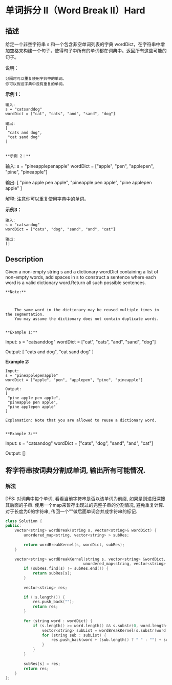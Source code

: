 # 单词拆分 II（Word Break II）Hard
## 描述
给定一个非空字符串 s 和一个包含非空单词列表的字典 wordDict，在字符串中增加空格来构建一个句子，使得句子中所有的单词都在词典中。返回所有这些可能的句子。

说明：


	分隔时可以重复使用字典中的单词。
	你可以假设字典中没有重复的单词。


**示例 1：**
```
输入:
s = "catsanddog"
wordDict = ["cat", "cats", "and", "sand", "dog"]

输出:
[
 "cats and dog",
 "cat sand dog"
]


**示例 2：**
```
输入:
s = "pineapplepenapple"
wordDict = ["apple", "pen", "applepen", "pine", "pineapple"]

输出:
[
 "pine apple pen apple",
 "pineapple pen apple",
 "pine applepen apple"
]

解释: 注意你可以重复使用字典中的单词。


**示例3：**
```
输入:
s = "catsandog"
wordDict = ["cats", "dog", "sand", "and", "cat"]

输出:
[]
```

## Description
Given a non-empty string s and a dictionary wordDict containing a list of non-empty words, add spaces in s to construct a sentence where each word is a valid dictionary word.Return all such possible sentences.
```
**Note:**



	The same word in the dictionary may be reused multiple times in the segmentation.
	You may assume the dictionary does not contain duplicate words.


**Example 1:**
```
Input:
s = "catsanddog"
wordDict = ["cat", "cats", "and", "sand", "dog"]

Output:
[
 "cats and dog",
 "cat sand dog"
]


**Example 2:**
```
Input:
s = "pineapplepenapple"
wordDict = ["apple", "pen", "applepen", "pine", "pineapple"]

Output:
[
 "pine apple pen apple",
 "pineapple pen apple",
 "pine applepen apple"
]

Explanation: Note that you are allowed to reuse a dictionary word.


**Example 3:**
```
Input:
s = "catsandog"
wordDict = ["cats", "dog", "sand", "and", "cat"]

Output:
[]


## 将字符串按词典分割成单词, 输出所有可能情况.
### 解法
DFS: 对词典中每个单词, 看看当前字符串是否以该单词为前缀, 如果是则递归深搜其后面的子串. 使用一个map来暂存出现过的完整子串的分割情况, 避免重复计算. 对于长度为0的字符串, 传回一个""做后面单词合并成字符串的标记.
```c++
class Solution {
public:
    vector<string> wordBreak(string s, vector<string>& wordDict) {
        unordered_map<string, vector<string> > subRes;
        
        return wordBreakKernel(s, wordDict, subRes);
    }
    
    vector<string> wordBreakKernel(string s, vector<string> &wordDict, 
                                  unordered_map<string, vector<string> > &subRes) {
        if (subRes.find(s) != subRes.end()) {
            return subRes[s];
        }
        
        vector<string> res;
        
        if (!s.length()) {
            res.push_back("");
            return res;
        }
        
        for (string word : wordDict) {
            if (s.length() >= word.length() && s.substr(0, word.length()) == word) {
                vector<string> subList = wordBreakKernel(s.substr(word.length()), wordDict, subRes);
                for (string sub : subList) {
                    res.push_back(word + (sub.length() ? " " : "") + sub);
                }
            }
        }
        
        subRes[s] = res;
        return res;
    }
};
```